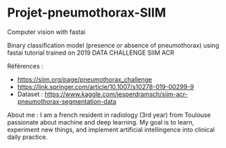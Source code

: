 # Projet-pneumothorax-SIIM
Computer vision with fastai

Binary classification model (presence or absence of pneumothorax) using fastai tutorial trained on 2019 DATA CHALLENGE SIIM ACR

Références :
- https://siim.org/page/pneumothorax_challenge
- https://link.springer.com/article/10.1007/s10278-019-00299-9
- Dataset : https://www.kaggle.com/jesperdramsch/siim-acr-pneumothorax-segmentation-data

About me :
I am a french resident in radiology (3rd year) from Toulouse passionate about machine and deep learning. My goal is to learn, experiment new things, and implement artificial intellingence into clinical daily practice.

